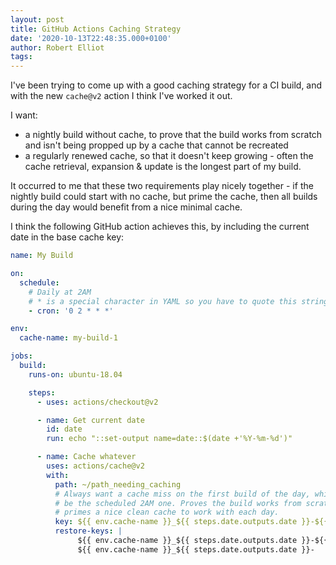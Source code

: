 ```yaml
---
layout: post
title: GitHub Actions Caching Strategy
date: '2020-10-13T22:48:35.000+0100'
author: Robert Elliot
tags:
---
```


I've been trying to come up with a good caching strategy for a CI build, and
with the new `cache@v2` action I think I've worked it out.

I want:
* a nightly build without cache, to prove that the build works from scratch
  and isn't being propped up by a cache that cannot be recreated
* a regularly renewed cache, so that it doesn't keep growing - often the
  cache retrieval, expansion & update is the longest part of my build.

It occurred to me that these two requirements play nicely together - if the
nightly build could start with no cache, but prime the cache, then all builds
during the day would benefit from a nice minimal cache.

I think the following GitHub action achieves this, by including the current
date in the base cache key:

```yaml
name: My Build

on:
  schedule:
    # Daily at 2AM
    # * is a special character in YAML so you have to quote this string
    - cron: '0 2 * * *'

env:
  cache-name: my-build-1

jobs:
  build:
    runs-on: ubuntu-18.04

    steps:
      - uses: actions/checkout@v2

      - name: Get current date
        id: date
        run: echo "::set-output name=date::$(date +'%Y-%m-%d')"

      - name: Cache whatever
        uses: actions/cache@v2
        with:
          path: ~/path_needing_caching
          # Always want a cache miss on the first build of the day, which should
          # be the scheduled 2AM one. Proves the build works from scratch, and
          # primes a nice clean cache to work with each day.
          key: ${{ env.cache-name }}_${{ steps.date.outputs.date }}-${{ github.ref }}-${{ github.run_number }}
          restore-keys: |
               ${{ env.cache-name }}_${{ steps.date.outputs.date }}-${{ github.ref }}-
               ${{ env.cache-name }}_${{ steps.date.outputs.date }}-
``` 

